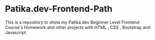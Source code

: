 # Patika.dev-Frontend-Path
This is a repository to show my Patika.dev Beginner Level Frontend Course's Homework and other projects with HTML , CSS , Bootstrap and Javascript
